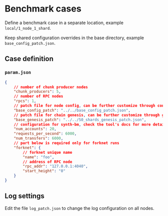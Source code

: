 # Benchmark cases

Define a benchmark case in a separate location, example `local/1_node_1_shard`.

Keep shared configuration overrides in the base directory, example `base_config_patch.json`.

## Case definition

### `param.json`

```json
{
    // number of chunk producer nodes
    "chunk_producers": 5,
    // number of RPC nodes
    "rpcs": 1,
    // patch file for node config, can be further customize through config_patch.json
    "base_config_patch": "../../base_config_patch.json",
    // patch file for chain genesis, can be further customize through genesis_patch.json
    "base_genesis_patch": "../../50_shards_genesis_patch.json",
    // configuration for synth-bm, check the tool's docs for more details
    "num_accounts": 20,
    "requests_per_second": 6000,
    "num_transfers": 6000,
    // part below is required only for forknet runs
    "forknet": {
        // forknet unique name
        "name": "foo",
        // address of RPC node
        "rpc_addr": "127.0.0.1:4040",
        "start_height": "0"
    }
}
```

## Log settings

Edit the file `log_patch.json` to change the log configuration on all nodes.
